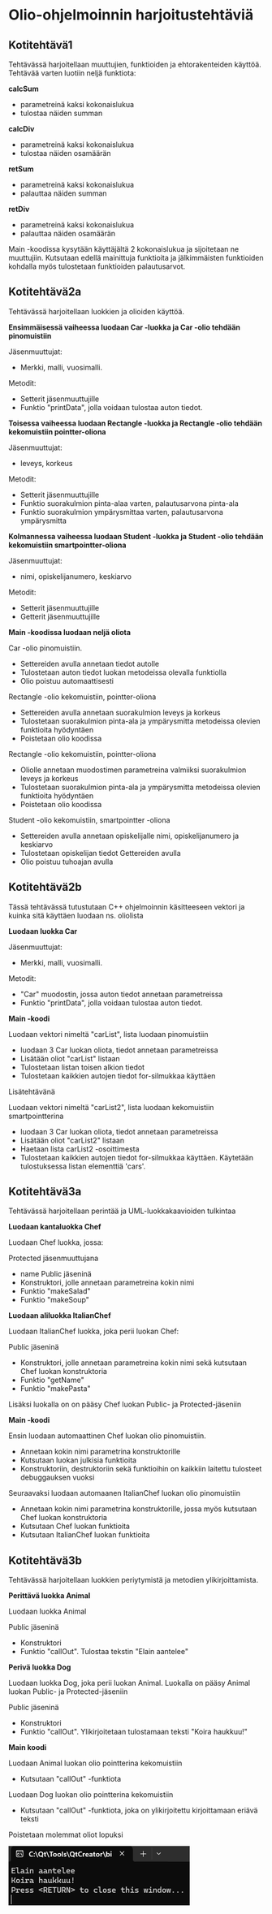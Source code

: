 # Olio-ohjelmoinnin harjoitustehtäviä

## Kotitehtävä1

Tehtävässä harjoitellaan muuttujien, funktioiden ja ehtorakenteiden käyttöä.
Tehtävää varten luotiin neljä funktiota:

**calcSum**

- parametreinä kaksi kokonaislukua
- tulostaa näiden summan

**calcDiv**

- parametreinä kaksi kokonaislukua
- tulostaa näiden osamäärän

**retSum**

- parametreinä kaksi kokonaislukua
- palauttaa näiden summan
    
**retDiv**

- parametreinä kaksi kokonaislukua
- palauttaa näiden osamäärän

Main -koodissa kysytään käyttäjältä 2 kokonaislukua ja sijoitetaan ne muuttujiin.
Kutsutaan edellä mainittuja funktioita ja jälkimmäisten funktioiden kohdalla myös tulostetaan funktioiden palautusarvot.

## Kotitehtävä2a

Tehtävässä harjoitellaan luokkien ja olioiden käyttöä.

**Ensimmäisessä vaiheessa luodaan Car -luokka ja Car -olio tehdään pinomuistiin**

Jäsenmuuttujat:
- Merkki, malli, vuosimalli.

Metodit:
- Setterit jäsenmuuttujille
- Funktio "printData", jolla voidaan tulostaa auton tiedot.

**Toisessa vaiheessa luodaan Rectangle -luokka ja Rectangle -olio tehdään kekomuistiin pointter-oliona**

Jäsenmuuttujat:
- leveys, korkeus

Metodit:
- Setterit jäsenmuuttujille
- Funktio suorakulmion pinta-alaa varten, palautusarvona pinta-ala
- Funktio suorakulmion ympärysmittaa varten, palautusarvona ympärysmitta

**Kolmannessa vaiheessa luodaan Student -luokka ja Student -olio tehdään kekomuistiin smartpointter-oliona**

Jäsenmuuttujat:
- nimi, opiskelijanumero, keskiarvo

Metodit:
- Setterit jäsenmuuttujille
- Getterit jäsenmuuttujille

**Main -koodissa luodaan neljä oliota**

Car -olio pinomuistiin.
- Settereiden avulla annetaan tiedot autolle
- Tulostetaan auton tiedot luokan metodeissa olevalla funktiolla
- Olio poistuu automaattisesti

Rectangle -olio kekomuistiin, pointter-oliona
- Settereiden avulla annetaan suorakulmion leveys ja korkeus
- Tulostetaan suorakulmion pinta-ala ja ympärysmitta metodeissa olevien funktioita hyödyntäen
- Poistetaan olio koodissa

Rectangle -olio kekomuistiin, pointter-oliona
- Oliolle annetaan muodostimen parametreina valmiiksi suorakulmion leveys ja korkeus
- Tulostetaan suorakulmion pinta-ala ja ympärysmitta metodeissa olevien funktioita hyödyntäen
- Poistetaan olio koodissa

Student -olio kekomuistiin, smartpointter -oliona
- Settereiden avulla annetaan opiskelijalle nimi, opiskelijanumero ja keskiarvo
- Tulostetaan opiskelijan tiedot Gettereiden avulla
- Olio poistuu tuhoajan avulla

## Kotitehtävä2b

Tässä tehtävässä tutustutaan C++ ohjelmoinnin käsitteeseen vektori ja kuinka sitä käyttäen luodaan ns. oliolista

**Luodaan luokka Car**

Jäsenmuuttujat:
- Merkki, malli, vuosimalli.

Metodit:
- "Car" muodostin, jossa auton tiedot annetaan parametreissa
- Funktio "printData", jolla voidaan tulostaa auton tiedot.

**Main -koodi**

Luodaan vektori nimeltä "carList", lista luodaan pinomuistiin
- luodaan 3 Car luokan oliota, tiedot annetaan parametreissa
- Lisätään oliot "carList" listaan
- Tulostetaan listan toisen alkion tiedot
- Tulostetaan kaikkien autojen tiedot for-silmukkaa käyttäen

Lisätehtävänä

Luodaan vektori nimeltä "carList2", lista luodaan kekomuistiin smartpointterina
- luodaan 3 Car luokan oliota, tiedot annetaan parametreissa
- Lisätään oliot "carList2" listaan
- Haetaan lista carList2 -osoittimesta
- Tulostetaan kaikkien autojen tiedot for-silmukkaa käyttäen. Käytetään tulostuksessa listan elementtiä 'cars'.

## Kotitehtävä3a

Tehtävässä harjoitellaan perintää ja UML-luokkakaavioiden tulkintaa

**Luodaan kantaluokka Chef**

Luodaan Chef luokka, jossa:

Protected jäsenmuuttujana
- name
Public jäseninä
- Konstruktori, jolle annetaan parametreina kokin nimi
- Funktio "makeSalad"
- Funktio "makeSoup"

**Luodaan aliluokka ItalianChef**

Luodaan ItalianChef luokka, joka perii luokan Chef:

Public jäseninä
- Konstruktori, jolle annetaan parametreina kokin nimi sekä kutsutaan Chef luokan konstruktoria
- Funktio "getName"
- Funktio "makePasta"

Lisäksi luokalla on on pääsy Chef luokan Public- ja Protected-jäseniin

**Main -koodi**

Ensin luodaan automaattinen Chef luokan olio pinomuistiin.
- Annetaan kokin nimi parametrina konstruktorille
- Kutsutaan luokan julkisia funktioita
- Konstruktoriin, destruktoriin sekä funktioihin on kaikkiin laitettu tulosteet debuggauksen vuoksi

Seuraavaksi luodaan automaanen ItalianChef luokan olio pinomuistiin
- Annetaan kokin nimi parametrina konstruktorille, jossa myös kutsutaan Chef luokan konstruktoria
- Kutsutaan Chef luokan funktioita
- Kutsutaan ItalianChef luokan funktioita

## Kotitehtävä3b

Tehtävässä harjoitellaan luokkien periytymistä ja metodien ylikirjoittamista.

**Perittävä luokka Animal**

Luodaan luokka Animal

Public jäseninä
- Konstruktori
- Funktio "callOut". Tulostaa tekstin "Elain aantelee"

**Perivä luokka Dog**

Luodaan luokka Dog, joka perii luokan Animal. Luokalla on pääsy Animal luokan Public- ja Protected-jäseniin

Public jäseninä
- Konstruktori
- Funktio "callOut". Ylikirjoitetaan tulostamaan teksti "Koira haukkuu!"

**Main koodi**

Luodaan Animal luokan olio pointterina kekomuistiin
- Kutsutaan "callOut" -funktiota

Luodaan Dog luokan olio pointterina kekomuistiin
- Kutsutaan "callOut" -funktiota, joka on ylikirjoitettu kirjoittamaan eriävä teksti

Poistetaan molemmat oliot lopuksi

![Kuva ajetusta koodista](imageH3b.png)

